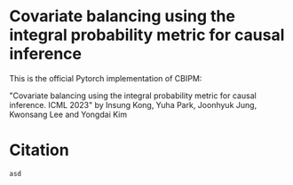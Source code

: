 # Covariate balancing using the integral probability metric for causal inference

This is the official Pytorch implementation of CBIPM:

"Covariate balancing using the integral probability metric for causal inference. ICML 2023" by Insung Kong, Yuha Park, Joonhyuk Jung, Kwonsang Lee and Yongdai Kim

# Citation

```
asd
```
